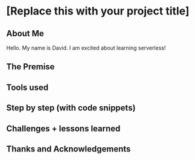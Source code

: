 # [Replace this with your project title]

## About Me
Hello. My name is David. I am excited about learning serverless!
## The Premise

## Tools used

## Step by step (with code snippets)

## Challenges + lessons learned

## Thanks and Acknowledgements
